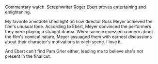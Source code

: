 Commentary watch. Screenwriter Roger Ebert proves entertaining and enlightening.

My favorite anecdote shed light on how director Russ Meyer achieved the film's unusual tone. According to Ebert, Meyer convinced the performers they were playing a straight drama. When some expressed concern about the film's comical nature, Meyer assuaged them with earnest discussions about their character's motivations in each scene. I love it.

And Ebert can't find Pam Grier either, leading me to believe she's not present in the final cut.

